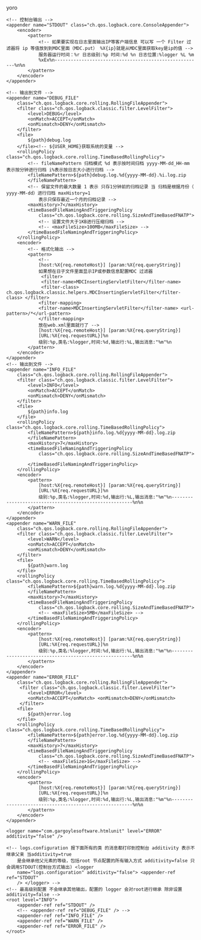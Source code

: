 

<?xml version="1.0" encoding="UTF-8"?>
<configuration debug="false">
	<contextName>yoro</contextName>
	<property name="path" value="/data/wmall_logs/"></property>
	<!-- 动态 获取变量 name:变量名称，class：动态获取的类名 （类需要实现PropertyDefiner接口） 
	<define name="USER_HOME" 
		class="com.p.property.DynamicProperty"> <aProperty>of a.class.implementing.PropertyDefiner</aProperty> 
	</define> 
	-->
	

	<!-- 控制台输出 -->
	<appender name="STDOUT" class="ch.qos.logback.core.ConsoleAppender">
		<encoder>
			<pattern>
				<!-- 如果要实现在日志里面输出IP等客户端信息 可以写 一个 Filter 过滤器将 ip 等值放到到MDC里面（MDC.put） %X{ip}就是从MDC里面获取key是ip的值 -->
				服务器运行时间：%r 日志级别:%p 时间:%d %n 日志位置:%logger %L %m
				%xEx%n-------------------------------------------------------%n%n
			</pattern>
		</encoder>
	</appender>
	
	<!-- 输出到文件 -->
	<appender name="DEBUG_FILE"
		class="ch.qos.logback.core.rolling.RollingFileAppender">
		<filter class="ch.qos.logback.classic.filter.LevelFilter">
			<level>DEBUG</level>
			<onMatch>ACCEPT</onMatch>
			<onMismatch>DENY</onMismatch>
		</filter>
		<file>
			${path}debug.log
		</file><!-- ${USER_HOME}获取系统的变量 -->
		<rollingPolicy class="ch.qos.logback.core.rolling.TimeBasedRollingPolicy">
			<!-- fileNamePattern 归档模式 %d 表示按时间归档 yyyy-MM-dd_HH-mm 表示按分钟进行归档 i%表示按日志大小进行归档 -->
			<fileNamePattern>${path}debug.log.%d{yyyy-MM-dd}.%i.log.zip
			</fileNamePattern>
			<!-- 保留文件的最大数量 1 表示 只存1分钟前的归档记录 当 归档是根据月份（ yyyy-MM-dd）进行归档 maxHistory=1 
				表示只保存最近一个月的归档记录 -->
			<maxHistory>7</maxHistory>
			<timeBasedFileNamingAndTriggeringPolicy
				class="ch.qos.logback.core.rolling.SizeAndTimeBasedFNATP">
				<!-- 设置文件大于1KB进行压缩归档 -->
				<!-- <maxFileSize>100MB</maxFileSize> -->
			</timeBasedFileNamingAndTriggeringPolicy>
		</rollingPolicy>
		<encoder>
			<!-- 格式化输出 -->
			<pattern>
				<!-- 
				[host:%X{req.remoteHost}] [param:%X{req.queryString}] 
				如果想在日子文件里面显示IP或参数信息配置MDC 过滤器
				 <filter> 
				 <filter-name>MDCInsertingServletFilter</filter-name> 
				 <filter-class> ch.qos.logback.classic.helpers.MDCInsertingServletFilter</filter-class> </filter> 
				<filter-mapping> 
				<filter-name>MDCInsertingServletFilter</filter-name> <url-pattern>/*</url-pattern> 
				</filter-mapping>
				放在web.xml里面就行了 -->
				[host:%X{req.remoteHost}] [param:%X{req.queryString}]
				[URL:%X{req.requestURL}]%n
				级别:%p,类名:%logger,时间:%d,输出行:%L,输出消息:"%m"%n
			</pattern>
		</encoder>
	</appender>
	<!-- 输出到文件 -->
	<appender name="INFO_FILE"
		class="ch.qos.logback.core.rolling.RollingFileAppender">
		<filter class="ch.qos.logback.classic.filter.LevelFilter">
			<level>INFO</level>
			<onMatch>ACCEPT</onMatch>
			<onMismatch>DENY</onMismatch>
		</filter>
		<file>
			${path}info.log
		</file>
		<rollingPolicy class="ch.qos.logback.core.rolling.TimeBasedRollingPolicy">
			<fileNamePattern>${path}info.log.%d{yyyy-MM-dd}.log.zip
			</fileNamePattern>
			<maxHistory>7</maxHistory>
			<timeBasedFileNamingAndTriggeringPolicy
				class="ch.qos.logback.core.rolling.SizeAndTimeBasedFNATP">
<!-- 				<maxFileSize>5MB</maxFileSize> -->
			</timeBasedFileNamingAndTriggeringPolicy>
		</rollingPolicy>
		<encoder>
			<pattern>
				[host:%X{req.remoteHost}] [param:%X{req.queryString}]
				[URL:%X{req.requestURL}]%n
				级别:%p,类名:%logger,时间:%d,输出行:%L,输出消息:"%m"%n-------------------------------------------------------%n%n
			</pattern>
		</encoder>
	</appender>
	<appender name="WARN_FILE"
		class="ch.qos.logback.core.rolling.RollingFileAppender">
		<filter class="ch.qos.logback.classic.filter.LevelFilter">
			<level>WARN</level>
			<onMatch>ACCEPT</onMatch>
			<onMismatch>DENY</onMismatch>
		</filter>
		<file>
			${path}warn.log
		</file>
		<rollingPolicy class="ch.qos.logback.core.rolling.TimeBasedRollingPolicy">
			<fileNamePattern>${path}warn.log.%d{yyyy-MM-dd}.log.zip
			</fileNamePattern>
			<maxHistory>7</maxHistory>
			<timeBasedFileNamingAndTriggeringPolicy
				class="ch.qos.logback.core.rolling.SizeAndTimeBasedFNATP">
				<!-- <maxFileSize>5MB</maxFileSize> -->
			</timeBasedFileNamingAndTriggeringPolicy>
		</rollingPolicy>
		<encoder>
			<pattern>
				[host:%X{req.remoteHost}] [param:%X{req.queryString}]
				[URL:%X{req.requestURL}]%n
				级别:%p,类名:%logger,时间:%d,输出行:%L,输出消息:"%m"%n-------------------------------------------------------%n%n
			</pattern>
		</encoder>
	</appender>
	<appender name="ERROR_FILE"
		class="ch.qos.logback.core.rolling.RollingFileAppender">
		 <filter class="ch.qos.logback.classic.filter.LevelFilter"> 
		 	<level>ERROR</level> 
			<onMatch>ACCEPT</onMatch> <onMismatch>DENY</onMismatch> 
		 </filter>
		<file>
			${path}error.log
		</file>
		<rollingPolicy class="ch.qos.logback.core.rolling.TimeBasedRollingPolicy">
			<fileNamePattern>${path}error.log.%d{yyyy-MM-dd}.log.zip
			</fileNamePattern>
			<maxHistory>7</maxHistory>
			<timeBasedFileNamingAndTriggeringPolicy
				class="ch.qos.logback.core.rolling.SizeAndTimeBasedFNATP">
				<!-- <maxFileSize>1G</maxFileSize> -->
			</timeBasedFileNamingAndTriggeringPolicy>
		</rollingPolicy>
		<encoder>
			<pattern>
				[host:%X{req.remoteHost}] [param:%X{req.queryString}]
				[URL:%X{req.requestURL}]%n
				级别:%p,类名:%logger,时间:%d,输出行:%L,输出消息:"%m"%n-------------------------------------------------------%n%n
			</pattern>
		</encoder>
	</appender>
	
	<logger name="com.gargoylesoftware.htmlunit" level="ERROR" additivity="false" />
	
	<!-- logs.configuration 报下面所有的类 的消息都打印到控制台 additivity 表示不继承父亲 当additivity=true 
		是会继承他父元素的等级，包括root 节点配置的所有输入方式 additivity=false 只会调用STDOUT(控制台方式输出) <logger 
		name="logs.configuration" additivity="false"> <appender-ref ref="STDOUT" 
		/> </logger> -->
	<!-- 最高级别配置 不会继承其他输出，配置的 logger 会对root进行继承 除非设置additivity=false -->
	<root level="INFO">
		<appender-ref ref="STDOUT" />
		<!-- <appender-ref ref="DEBUG_FILE" /> -->
		<appender-ref ref="INFO_FILE" />
		<appender-ref ref="WARN_FILE" />
		<appender-ref ref="ERROR_FILE" />
	</root>
</configuration>